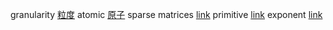 granularity [粒度](https://translate.google.com/#en/zh-CN/granularity)
atomic [原子](https://translate.google.com/#en/zh-CN/atomic)
sparse matrices  [link](https://translate.google.com/#en/zh-CN/sparse)
primitive [link](https://translate.google.com/#en/zh-CN/primitive) 
exponent [link](https://translate.google.com/#en/zh-CN/exponent) 

